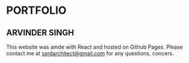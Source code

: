 # PORTFOLIO
## ARVINDER SINGH

This website was amde with React and hosted on Github Pages. 
Please contact me at sardarchitect@gmail.com for any questions, concers.
